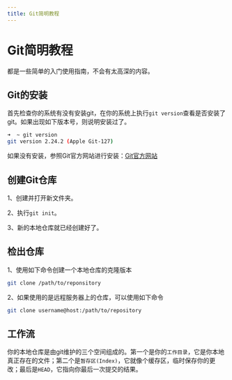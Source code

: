 ```yaml
---
title: Git简明教程
---
```


# Git简明教程

都是一些简单的入门使用指南，不会有太高深的内容。

## Git的安装

首先检查你的系统有没有安装git，在你的系统上执行`git version`查看是否安装了git。如果出现如下版本号，则说明安装过了。

```bash
➜  ~ git version 
git version 2.24.2 (Apple Git-127)
```

如果没有安装，参照Git官方网站进行安装：[Git官方网站](https://git-scm.com/downloads)

## 创建Git仓库

1、创建并打开新文件夹。

2、执行`git init`。

3、新的本地仓库就已经创建好了。

## 检出仓库

1、使用如下命令创建一个本地仓库的克隆版本

```bash
git clone /path/to/reponsitory
```

2、如果使用的是远程服务器上的仓库，可以使用如下命令

```bash
git clone username@host:/path/to/repository
```

## 工作流

你的本地仓库是由git维护的三个空间组成的。第一个是你的`工作目录`，它是你本地真正存在的文件；第二个是`暂存区(Index)`，它就像个缓存区，临时保存你的更改；最后是`HEAD`，它指向你最后一次提交的结果。


